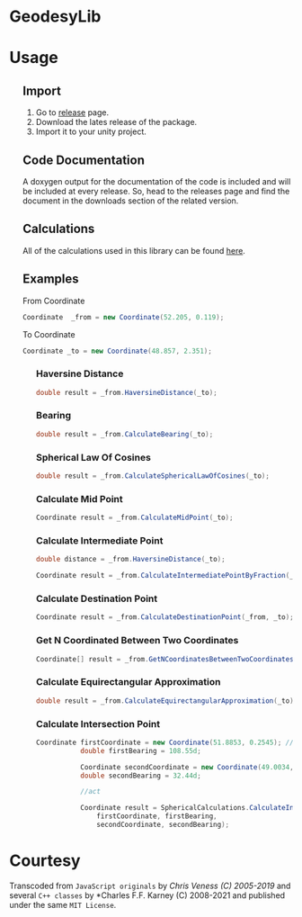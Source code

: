 # GeodesyLib


# Usage

<ul>
 
## Import

1. Go to [release](https://github.com/ertanturan/GeodesyLib/releases) page.
2. Download the lates release of the package.
3. Import it to your unity project.

## Code Documentation

A doxygen output for the documentation of the code is included and will be included at every release.
So, head to the releases page and find the document in the downloads section of the related version.
 
## Calculations
All of the calculations used in this library can be found [here](https://www.movable-type.co.uk/scripts/latlong.html).
 
## Examples

From Coordinate 
 ```csharp 
 Coordinate  _from = new Coordinate(52.205, 0.119); 
 ```

To Coordinate 
 ```csharp 
 Coordinate _to = new Coordinate(48.857, 2.351);
 ```

<ul>
 
### Haversine Distance

 ```csharp 
 double result = _from.HaversineDistance(_to);
 ```

### Bearing

 ```csharp 
 double result = _from.CalculateBearing(_to);
 ```

### Spherical Law Of Cosines

 ```csharp 
 double result = _from.CalculateSphericalLawOfCosines(_to);
 ```

### Calculate Mid Point

 ```csharp 
 Coordinate result = _from.CalculateMidPoint(_to);
 ```

### Calculate Intermediate Point

 ```csharp 
 double distance = _from.HaversineDistance(_to);
 ```

 ```csharp 
 Coordinate result = _from.CalculateIntermediatePointByFraction(_to,fraction);
 ```
 
### Calculate Destination Point
 
 ```csharp 
 Coordinate result = _from.CalculateDestinationPoint(_from, _to);
 ```
 
### Get N Coordinated Between Two Coordinates
 
 ```csharp 
 Coordinate[] result = _from.GetNCoordinatesBetweenTwoCoordinates(_to, 50);
 ```

### Calculate Equirectangular Approximation
 
 ```csharp 
 double result = _from.CalculateEquirectangularApproximation(_to);
 ```
 

 ### Calculate Intersection Point
 
 ```csharp 
 Coordinate firstCoordinate = new Coordinate(51.8853, 0.2545); // somewhere in UK
            double firstBearing = 108.55d;

            Coordinate secondCoordinate = new Coordinate(49.0034, 2.5735); // somewhere in France
            double secondBearing = 32.44d;

            //act

            Coordinate result = SphericalCalculations.CalculateIntersectionPoint(
                firstCoordinate, firstBearing,
                secondCoordinate, secondBearing);
 
 ```
 
 </ul>
</ul>

# Courtesy

Transcoded from `JavaScript originals` by *Chris Veness (C) 2005-2019*
and several `C++ classes` by *Charles F.F. Karney (C) 2008-2021 and
published under the same `MIT License`.
